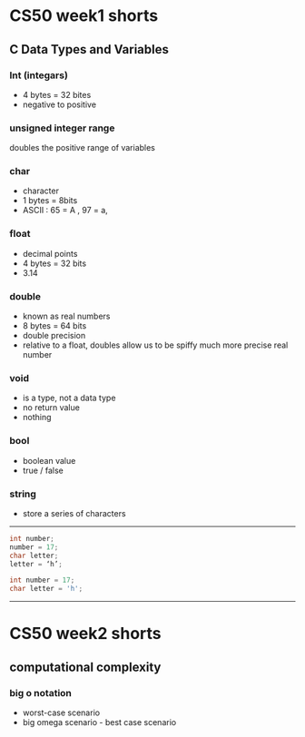 # CS50 week1 shorts

## C Data Types and Variables

### Int (integars)
- 4 bytes = 32 bites
- negative to positive

### unsigned integer range
doubles the positive range of variables

### char
- character 
- 1 bytes = 8bits
- ASCII : 65 = A , 97 = a,

### float 
- decimal points
- 4 bytes = 32 bits
- 3.14

### double
- known as real numbers
- 8 bytes = 64 bits
- double precision
- relative to a float, doubles allow us to be spiffy much more precise real number

### void
- is a type, not a data type
- no return value
- nothing


### bool
- boolean value
- true  / false



### string
- store a series of characters


---
```c
int number;
number = 17;
char letter;
letter = ‘h’;

int number = 17;
char letter = 'h';

```
---

# CS50 week2 shorts

## computational complexity
### big o notation
- worst-case scenario
- big omega scenario - best case scenario


